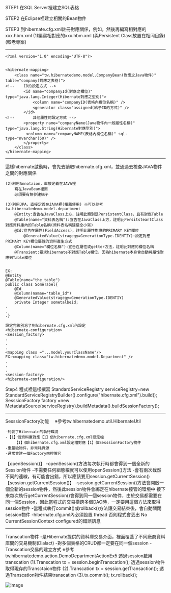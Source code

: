 
STEP1 在SQL Server裡建立SQL表格

STEP2 在Eclipse裡建立相關的Bean物件

STEP3 到hibernate.cfg.xml註冊對應關係，例如<mapping resource="tw/jerry/hibernate/model/CompanyBean.hbm.xml"/>，然後再編寫相對應的xxx.hbm.xml
	(1)編寫相對應的xxx.hbm.xml (與Persistent Class放置在相同目錄)(較老專案)

*****************************************************************************
	<?xml version="1.0" encoding="UTF-8"?>
	

	<hibernate-mapping>
    	<class name="tw.hibernatedemo.model.CompanyBean(對應之Java物件)" table="company(對應之表格)">
	<!-- 	ID的設定方式 -->
	        <id name="companyId(對應之欄位)" type="java.lang.Integer(Hibernate對應之型別)">
        	    <column name="companyID(表格內欄位名稱)" />
            	<generator class="assigned(給予ID的方式)" />
	        </id>
	<!-- 		其他屬性的設定方式 -->
        	<property name="companyName(Java物件內一般屬性名稱)" type="java.lang.String(Hibernate對應型別)">
           	 <column name="companyNAME(表格內欄位名稱)" sql-type="nvarchar(50)" />
        	</property>
	    </class>
	</hibernate-mapping>
*****************************************************************************

這樣hibernate啟動時，會先去讀取hibernate.cfg.xml，並通過<mapping>去檢查JAVA物件之間的對應關係


	(2)利用Annotaion，直接定義在JAVA裡
 		寫在JavaBean裡面
		必須要有無參建構子
		
	(3)利用JPA，直接定義在JAVA裡(推薦使用) ※可以參考 tw.hibernatedemo.model.department
		@Entity:宣告在JavaClass上方，註明此類別是PersistentClass，且有對應Table
		@Table(name="資料表名稱"):宣告在JavaClass上方，註明此PersitsteantClass對應資料庫內的Table名稱(資料表名稱建議全小寫)
		@Id:宣告在屬性(FieldAccess)，註明此屬性對應的PRIMARY KEY欄位
			@GeneratedValue(stragegy=GenerationType.IDENTIY):設定對應PRIMARY KEY欄位屬性的資料產生方式
		@Column(name="欄位名稱"):宣告在屬性或getter方法，註明此對應的欄位名稱
		@Transient:要求hibernate不對應Table欄位，因為hibernate本身會自動將屬性對應到Table欄位

 
	EX:
	@Entity
	@Table(name="the_table")
	public class SomeTabel{
		@Id
		@Column(namae="table_id")
		@GeneratedValue(stragegy=GenerationType.IDENTIY)
		private Integer sometalbeid;
	.
	.
	.}

	設定完後別忘了到hibernate.cfg.xml內設定
	<hibernate-configuration>
	<session_factory>
	.
	.
	.
	<mapping class ="...model.yourClassName"/>
	EX:<mapping class="tw.hibernatedemo.model.Department" />
	.
	.
	.
	<session-factory>
	<hibernate-configuration/>


Step4 程式裡這樣撰寫
	StandardServiceRegistry serviceRegistry=new StandardServiceRegistryBuilder().configure("hibernate.cfg.xml").build();
	SesssionFactory factory =new MetadataSource(serviceRegistry).buildMetadata().buildSessionFactory();




*****************************************************************************

SesssionFactory功能　 ※參考tw.hibernatedemo.util.HibernateUtil

	-封裝了Hibernate的執行環境
	-【1】個資料庫對應【1】個hibernate.cfg.xml設定檔
		【1】個hibernate.cfg.xml設定檔對應【1】個SesssionFactory物件
	-重量級物件，非常耗資源
	-通常會建一個Factory來控管它
【openSession()】
	-openSession()方法每次執行時都會得到一個全新的Session物件
		-不需要任何組態檔就可以使用openSession()方法 
		-會有兩次截然不同的連線，有可能會出錯，所以應該要用session.getCurrentSession()
【session.getCurrentSession()】
	-session.getCurrentSession()方法會開啟一個全新的session物件，然後此session物件會綁定在hibernate控管的環境中
		接下來每次執行getCurrentSession()會得到同一個session物件，由於交易都需要在同一個Session，因此當程式的交易橫跨多個DAO時，一定要用這個方法來取得session物件
	-當程式執行commit()或rollback()方法讓交易結束後，會自動關閉session物件
	-hibernate.cfg.xml內必須設置
		<property name="current_session_context_class">thread</property>
		否則程式會丟出 No CurrentSessionContext configured的錯誤訊息



*****************************************************************************
Transcation物件
	-是Hibernate提供的資料庫交易介面，裡面覆蓋了不同廠商資料庫間的交易機制(Dialact)
	-對多個表格的CRUD都一定要在同一個session
	-Transcation交易的建立方式 ※參考 tw.hibernatedemo.action.DemoDepartmentActionEx5 
		透過session啟用transcation
		(1).Transcation tx = session.beginTranscation();
		透過session物件取得現存的Transctaion物件
		(2).Transcation tx = session.getTransaction();
		透過Transcation物件結束transcation
		(3).tx.commit();
		    tx.rollback();
	
	 
![image](https://user-images.githubusercontent.com/98711945/165159111-b73023a7-0fa5-45a3-9006-bd4246eea661.png)

	


